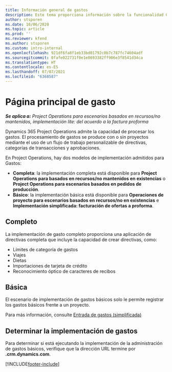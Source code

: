 ```yaml
---
title: Información general de gastos
description: Este tema proporciona información sobre la funcionalidad Gastos en Project Operations.
author: stsporen
ms.date: 10/06/2020
ms.topic: article
ms.prod: ''
ms.reviewer: kfend
ms.author: stsporen
ms.custom: intro-internal
ms.openlocfilehash: 921df6fa8f1eb33bd01792c0b7c787fc74604adf
ms.sourcegitcommit: 0fafe022731f0e1e8693382ff906e3f8541d34ca
ms.translationtype: HT
ms.contentlocale: es-ES
ms.lasthandoff: 07/07/2021
ms.locfileid: "6368587"
---
```

# <a name="expense-home-page"></a>Página principal de gasto

_**Se aplica a:** Project Operations para escenarios basados en recursos/no mantenidos, implementación lite: del acuerdo a la factura proforma_


Dynamics 365 Project Operations admite la capacidad de procesar los gastos. El procesamiento de gastos se produce con o sin proyectos mediante el uso de un flujo de trabajo personalizable de directivas, categorías de transacciones y aprobaciones.

En Project Operations, hay dos modelos de implementación admitidos para Gastos: 

- **Completa**: la implementación completa está disponible para **Project Operations para basados en recursos/no mantenidos en existencias** o **Project Operations para escenarios basados en pedidos de producción**.
- **Básico**: la implementación básica está disponible para **Operaciones de proyecto para escenarios basados en recursos/no en existencias** e **Implementación simplificada: facturación de ofertas a proforma**.

## <a name="full"></a>Completo 
La implementación de gasto completo proporciona una aplicación de directivas completa que incluye la capacidad de crear directivas, como:

  - Límites de categoría de gastos
  - Viajes
  - Dietas
  - Importaciones de tarjeta de crédito
  - Reconocimiento óptico de caracteres de recibos

## <a name="basic"></a>Básica 
El escenario de implementación de gastos básicos solo le permite registrar los gastos básicos frente a un proyecto. 

Para más información, consulte [Entrada de gastos (simplificada)](basic-expense.md)

## <a name="determine-your-expense-deployment"></a>Determinar la implementación de gastos
Para determinar si está ejecutando la implementación de la administración de gastos básicos, verifique que la dirección URL termine por **.crm.dynamics.com**. 


[!INCLUDE[footer-include](../includes/footer-banner.md)]